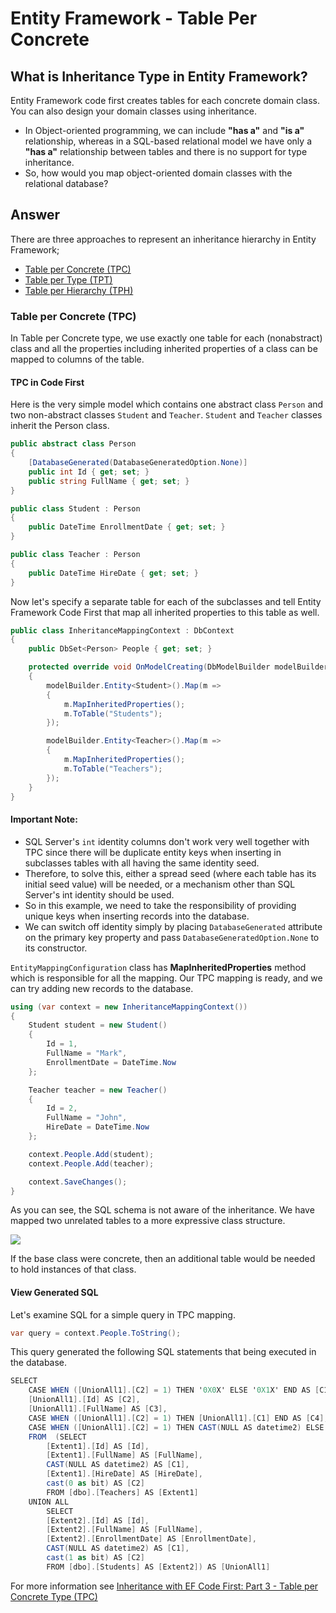 # Entity Framework - Table Per Concrete

## What is Inheritance Type in Entity Framework?  

Entity Framework code first creates tables for each concrete domain class. You can also design your domain classes using inheritance. 

 - In Object-oriented programming, we can include **"has a"** and **"is a"** relationship, whereas in a SQL-based relational model we have only a **"has a"** relationship between tables and there is no support for type inheritance.
 - So, how would you map object-oriented domain classes with the relational database?

## Answer

There are three approaches to represent an inheritance hierarchy in Entity Framework;

 - [Table per Concrete (TPC)](/tpc) 
 - [Table per Type (TPT)](/tpt)
 - [Table per Hierarchy (TPH)](/tph)

### Table per Concrete (TPC) 

In Table per Concrete type, we use exactly one table for each (nonabstract) class and all the properties including inherited properties of a class can be mapped to columns of the table.

#### TPC in Code First

Here is the very simple model which contains one abstract class `Person` and two non-abstract classes `Student` and `Teacher`. `Student` and `Teacher` classes inherit the Person class.


```csharp
public abstract class Person
{
    [DatabaseGenerated(DatabaseGeneratedOption.None)]
    public int Id { get; set; }
    public string FullName { get; set; }
}

public class Student : Person
{
    public DateTime EnrollmentDate { get; set; }
}

public class Teacher : Person
{
    public DateTime HireDate { get; set; }
}
```

Now let's specify a separate table for each of the subclasses and tell Entity Framework Code First that map all inherited properties to this table as well.


```csharp
public class InheritanceMappingContext : DbContext
{
    public DbSet<Person> People { get; set; }

    protected override void OnModelCreating(DbModelBuilder modelBuilder)
    {
        modelBuilder.Entity<Student>().Map(m =>
        {
            m.MapInheritedProperties();
            m.ToTable("Students");
        });

        modelBuilder.Entity<Teacher>().Map(m =>
        {
            m.MapInheritedProperties();
            m.ToTable("Teachers");
        });
    }
}
```

#### Important Note:

 - SQL Server's `int` identity columns don't work very well together with TPC since there will be duplicate entity keys when inserting in subclasses tables with all having the same identity seed.
 - Therefore, to solve this, either a spread seed (where each table has its initial seed value) will be needed, or a mechanism other than SQL Server's int identity should be used.
 - So in this example, we need to take the responsibility of providing unique keys when inserting records into the database.
 - We can switch off identity simply by placing `DatabaseGenerated` attribute on the primary key property and pass `DatabaseGeneratedOption.None` to its constructor.

`EntityMappingConfiguration` class has **MapInheritedProperties** method which is responsible for all the mapping. Our TPC mapping is ready, and we can try adding new records to the database.



```csharp
using (var context = new InheritanceMappingContext())
{
    Student student = new Student()
    {
        Id = 1,
        FullName = "Mark",
        EnrollmentDate = DateTime.Now
    };

    Teacher teacher = new Teacher()
    {
        Id = 2,
        FullName = "John",
        HireDate = DateTime.Now
    };

    context.People.Add(student);
    context.People.Add(teacher);

    context.SaveChanges();
}
```

As you can see, the SQL schema is not aware of the inheritance. We have mapped two unrelated tables to a more expressive class structure. 

<img src="{{ site.github.url }}/images/tpc-db-schema.png">

If the base class were concrete, then an additional table would be needed to hold instances of that class.

#### View Generated SQL

Let's examine SQL for a simple query in TPC mapping. 


```csharp
var query = context.People.ToString();
```

This query generated the following SQL statements that being executed in the database.


```csharp
SELECT 
    CASE WHEN ([UnionAll1].[C2] = 1) THEN '0X0X' ELSE '0X1X' END AS [C1], 
    [UnionAll1].[Id] AS [C2], 
    [UnionAll1].[FullName] AS [C3], 
    CASE WHEN ([UnionAll1].[C2] = 1) THEN [UnionAll1].[C1] END AS [C4], 
    CASE WHEN ([UnionAll1].[C2] = 1) THEN CAST(NULL AS datetime2) ELSE [UnionAll1].[HireDate] END AS [C5]
    FROM  (SELECT 
        [Extent1].[Id] AS [Id], 
        [Extent1].[FullName] AS [FullName], 
        CAST(NULL AS datetime2) AS [C1], 
        [Extent1].[HireDate] AS [HireDate], 
        cast(0 as bit) AS [C2]
        FROM [dbo].[Teachers] AS [Extent1]
    UNION ALL
        SELECT 
        [Extent2].[Id] AS [Id], 
        [Extent2].[FullName] AS [FullName], 
        [Extent2].[EnrollmentDate] AS [EnrollmentDate], 
        CAST(NULL AS datetime2) AS [C1], 
        cast(1 as bit) AS [C2]
        FROM [dbo].[Students] AS [Extent2]) AS [UnionAll1]
```

For more information see [Inheritance with EF Code First: Part 3 - Table per Concrete Type (TPC)](https://weblogs.asp.net/manavi/inheritance-mapping-strategies-with-entity-framework-code-first-ctp5-part-3-table-per-concrete-type-tpc-and-choosing-strategy-guidelines)